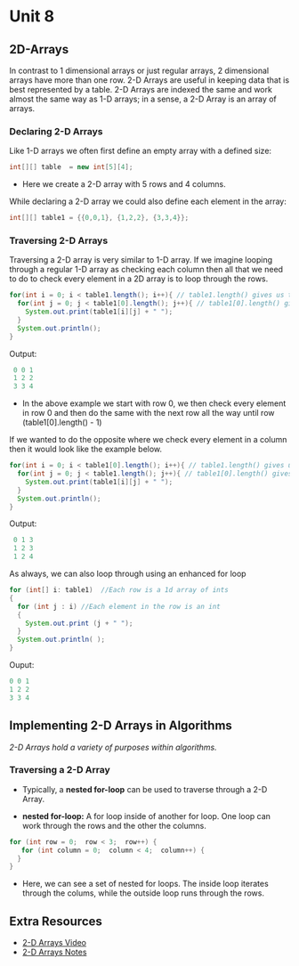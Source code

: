 # Unit 8
## 2D-Arrays
In contrast to 1 dimensional arrays or just regular arrays, 2 dimensional arrays have more than one row. 2-D Arrays are useful in keeping data that is best represented by a table. 2-D Arrays are indexed the same and work almost the same way as 1-D arrays; in a sense, a 2-D Array is an array of arrays. 
### Declaring 2-D Arrays
Like 1-D arrays we often first define an empty array with a defined size:
```java
int[][] table  = new int[5][4];
```
* Here we create a 2-D array with 5 rows and 4 columns.

While declaring a 2-D array we could also define each element in the array:
```java
int[][] table1 = {{0,0,1}, {1,2,2}, {3,3,4}};
```
### Traversing 2-D Arrays
Traversing a 2-D array is very similar to 1-D array. If we imagine looping through a regular 1-D array as checking each column then all that we need to do to check every element in a 2D array is to loop through the rows. 




```java
for(int i = 0; i < table1.length(); i++){ // table1.length() gives us the length of a column
  for(int j = 0; j < table1[0].length(); j++){ // table1[0].length() gives us the length of a row
    System.out.print(table1[i][j] + " ");
  }
  System.out.println();
}
```
Output: 
```java
 0 0 1
 1 2 2
 3 3 4
 ```
* In the above example we start with row 0, we then check every element in row 0 and then do the same with the next row all the way until  row (table1[0].length() - 1)

If we wanted to do the opposite where we check every element in a column then it would look like the example below. 

```java
for(int i = 0; i < table1[0].length(); i++){ // table1.length() gives us the length of a column
  for(int j = 0; j < table1.length(); j++){ // table1[0].length() gives us the length of a row
    System.out.print(table1[i][j] + " ");
  }
  System.out.println();
}
```
Output: 
```java
 0 1 3
 1 2 3
 1 2 4
 ```
As always, we can also loop through using an enhanced for loop

```java
for (int[] i: table1)  //Each row is a 1d array of ints
{
  for (int j : i) //Each element in the row is an int
  {
    System.out.print (j + " ");
  }
  System.out.println( );
}
```
Ouput:
```java
0 0 1
1 2 2
3 3 4
```




## Implementing 2-D Arrays in Algorithms
*2-D Arrays hold a variety of purposes within algorithms.*

### Traversing a 2-D Array
+ Typically, a **nested for-loop** can be used to traverse through a 2-D Array.

+ **nested for-loop:** A for loop inside of another for loop. One loop can work through the rows and the other the columns.

```java
for (int row = 0;  row < 3;  row++) {
   for (int column = 0;  column < 4;  column++) {
  }
}   
```
+ Here, we can see a set of nested for loops. The inside loop iterates through the colums, while the outside loop runs through the rows.


## Extra Resources

+ [2-D Arrays Video](vhttps://www.youtube.com/watch?v=DYEYzvgowXc) 
+ [2-D Arrays Notes](http://math.hws.edu/eck/cs124/javanotes6/c7/s5.html#arrays.5.2)